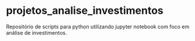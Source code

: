 # projetos_analise_investimentos
Repositório de scripts para python utilizando jupyter notebook com foco em análise de investimentos.
